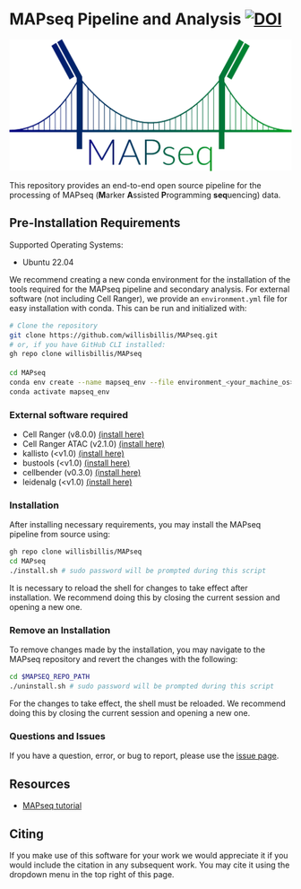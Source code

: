 # MAPseq Pipeline and Analysis [![DOI](https://zenodo.org/badge/741509600.svg)](https://zenodo.org/doi/10.5281/zenodo.10903736)

![logo](assets/logo.png)

This repository provides an end-to-end open source pipeline for the
processing of MAPseq (**M**arker **A**ssisted **P**rogramming **seq**uencing) data.

## Pre-Installation Requirements

Supported Operating Systems:
 - Ubuntu 22.04


We recommend creating a new conda environment for the installation of the tools required for the MAPseq pipeline and secondary analysis. For external software (not including Cell Ranger), we provide an `environment.yml` file for easy installation with conda. This can be run and initialized with:

```bash
# Clone the repository
git clone https://github.com/willisbillis/MAPseq.git
# or, if you have GitHub CLI installed:
gh repo clone willisbillis/MAPseq

cd MAPseq
conda env create --name mapseq_env --file environment_<your_machine_os>.yml
conda activate mapseq_env
```

### External software required

* Cell Ranger (v8.0.0) [(install here)](https://www.10xgenomics.com/support/software/cell-ranger/latest)
* Cell Ranger ATAC (v2.1.0) [(install here)](https://support.10xgenomics.com/single-cell-atac/software/pipelines/2.1/installation)
* kallisto (<v1.0) [(install here)](https://pachterlab.github.io/kallisto/download)
* bustools (<v1.0) [(install here)](https://bustools.github.io/download)
* cellbender (v0.3.0) [(install here)](https://cellbender.readthedocs.io/en/latest/installation/index.html)
* leidenalg (<v1.0) [(install here)](https://leidenalg.readthedocs.io/en/stable/install.html)

### Installation

After installing necessary requirements, you may install the MAPseq pipeline from source using:

```bash
gh repo clone willisbillis/MAPseq
cd MAPseq
./install.sh # sudo password will be prompted during this script
```

It is necessary to reload the shell for changes to take effect after installation. We recommend doing this by closing the current session and opening a new one.

### Remove an Installation

To remove changes made by the installation, you may navigate to the MAPseq repository and revert the changes with the following:

```bash
cd $MAPSEQ_REPO_PATH
./uninstall.sh # sudo password will be prompted during this script
```

For the changes to take effect, the shell must be reloaded. We recommend doing this by closing the current session and opening a new one.

### Questions and Issues

If you have a question, error, or bug to report, please use the [issue page](https://github.com/willisbillis/MAPseq/issues).

Resources
---------

* [MAPseq tutorial](docs/quickstart.md)

Citing
---------

If you make use of this software for your work we would appreciate it if you would include the citation in any subsequent work. You may cite it using the dropdown menu in the top right of this page.
